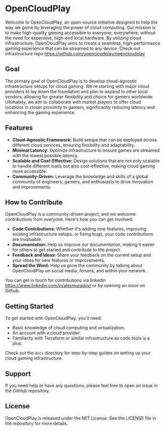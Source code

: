 # OpenCloudPlay

Welcome to OpenCloudPlay, an open-source initiative designed to help the way we game by leveraging the power of cloud computing. Our mission is to make high-quality gaming accessible to everyone, everywhere, without the need for expensive, high-end local hardware. By utilizing cloud infrastructure, OpenCloudPlay aims to create a seamless, high-performance gaming experience that can be streamed to any device. Check out infrastructure repo https://github.com/opencloudplay/opencloudplay

## Goal

The primary goal of OpenCloudPlay is to develop cloud-agnostic infrastructure setups for cloud gaming. We're starting with major cloud providers to lay down the foundation and plan to expand to other local vendors, allowing for greater flexibility and choice for gamers worldwide. Ultimately, we aim to collaborate with market players to offer cloud locations in closer proximity to gamers, significantly reducing latency and enhancing the gaming experience.

## Features

- **Cloud-Agnostic Framework:** Build setups that can be deployed across different cloud services, ensuring flexibility and adaptability.
- **Minimal Latency:** Optimize infrastructure to ensure games are streamed with the lowest possible latency.
- **Scalable and Cost-Effective:** Design solutions that are not only scalable to handle different loads but also cost-effective, making cloud gaming more accessible.
- **Community-Driven:** Leverage the knowledge and skills of a global community of engineers, gamers, and enthusiasts to drive innovation and improvements.

## How to Contribute

OpenCloudPlay is a community-driven project, and we welcome contributions from everyone. Here's how you can get involved:

- **Code Contributions:** Whether it's adding new features, improving existing infrastructure setups, or fixing bugs, your code contributions are invaluable.
- **Documentation:** Help us improve our documentation, making it easier for others to get started and contribute to the project.
- **Feedback and Ideas:** Share your feedback on the current setup and your ideas for new features or improvements.
- **Spread the Word:** Help us grow the community by talking about OpenCloudPlay on social media, forums, and within your network.

You can get in touch for contributions via linkedin https://www.linkedin.com/in/alexmuradov/ or by opening an issue on Github.

## Getting Started

To get started with OpenCloudPlay, you'll need:

- Basic knowledge of cloud computing and virtualization.
- An account with a cloud provider.
- Familiarity with Terraform or similar infrastructure as code tools is a plus.

Check out the `docs` directory for step-by-step guides on setting up your cloud gaming infrastructure.

## Support

If you need help or have any questions, please feel free to open an issue in the GitHub repository.

## License

OpenCloudPlay is released under the MIT License. See the LICENSE file in the repository for more details.
